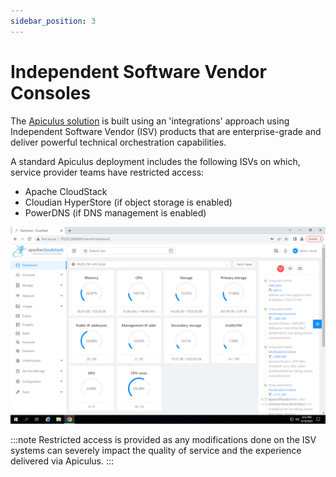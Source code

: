 ```yaml
---
sidebar_position: 3
---
```

# Independent Software Vendor Consoles

The [Apiculus solution](/docs/Introduction/BuildingBlocks) is built using an 'integrations' approach using Independent Software Vendor (ISV) products that are enterprise-grade and deliver powerful technical orchestration capabilities.

A standard Apiculus deployment includes the following ISVs on which, service provider teams have restricted access:

- Apache CloudStack
- Cloudian HyperStore (if object storage is enabled)
- PowerDNS (if DNS management is enabled)

![ISV Consoles](img/ISVConsoles.png)

:::note
Restricted access is provided as any modifications done on the ISV systems can severely impact the quality of service and the experience delivered via Apiculus.
:::




